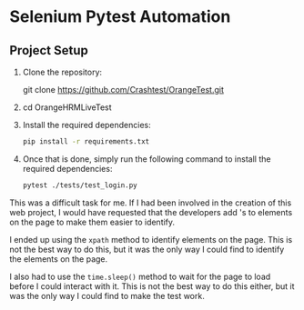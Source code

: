 # Selenium Pytest Automation

## Project Setup

1. Clone the repository:

   git clone https://github.com/Crashtest/OrangeTest.git
2. cd OrangeHRMLiveTest
3. Install the required dependencies:

   ```sh
   pip install -r requirements.txt
   ```
3. Once that is done, simply run the following command to install the required dependencies:

   ```sh
   pytest ./tests/test_login.py
   ```
   
This was a difficult task for me. If I had been involved in the creation of this web project, I would have requested that the developers add <tag>'s to elements on the page to make them easier to identify.

I ended up using the `xpath` method to identify elements on the page. This is not the best way to do this, but it was the only way I could find to identify the elements on the page.

I also had to use the `time.sleep()` method to wait for the page to load before I could interact with it. This is not the best way to do this either, but it was the only way I could find to make the test work.


